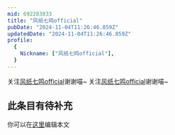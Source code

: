 ```yaml
---
mid: 692283833
title: "风纸七鸣official"
pubDate: "2024-11-04T11:26:46.859Z"
updatedDate: "2024-11-04T11:26:46.859Z"
profile:
  {
    Nickname: ["风纸七鸣official"],
  }
---
```


关注[风纸七鸣official](https://space.bilibili.com/692283833)谢谢喵~ 关注[风纸七鸣official](https://space.bilibili.com/692283833)谢谢喵~

## 此条目有待补充
你可以在[这里](https://github.com/Yuhanawa/VTuber.ICU/edit/master/src/content/v/风纸七鸣official/index.md)编辑本文

